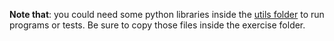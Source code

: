 

**Note that**: you could need some python libraries inside the [utils folder](https://github.com/edoardottt/programming-fundamentals/tree/master/utils) to run programs or tests. Be sure to copy those files inside the exercise folder. 
